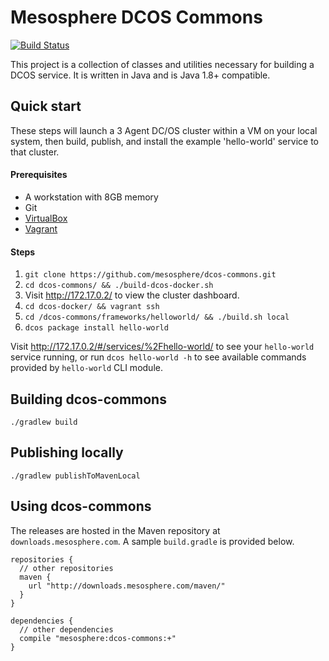 Mesosphere DCOS Commons
======================

[![Build Status](https://jenkins.mesosphere.com/service/jenkins/buildStatus/icon?job=dcos-commons/infinity-dcos-commons-master)](https://jenkins.mesosphere.com/service/jenkins/job/dcos-commons/job/infinity-dcos-commons-master/)

This project is a collection of classes and utilities necessary for building a DCOS service.  It is written in Java and
is Java 1.8+ compatible. 

Quick start
--------------------------

These steps will launch a 3 Agent DC/OS cluster within a VM on your local system, then build, publish, and install the example 'hello-world' service to that cluster.

#### Prerequisites
 - A workstation with 8GB memory
 - Git
 - [VirtualBox](https://www.virtualbox.org/wiki/Downloads)
 - [Vagrant](https://www.vagrantup.com/downloads.html)

#### Steps

1. `git clone https://github.com/mesosphere/dcos-commons.git`
2. `cd dcos-commons/ && ./build-dcos-docker.sh`
3. Visit http://172.17.0.2/ to view the cluster dashboard.
4. `cd dcos-docker/ && vagrant ssh`
5. `cd /dcos-commons/frameworks/helloworld/ && ./build.sh local`
6. `dcos package install hello-world`

Visit http://172.17.0.2/#/services/%2Fhello-world/ to see your `hello-world` service running, or run `dcos hello-world -h` to see available commands provided by `hello-world` CLI module.

Building dcos-commons
--------------------------

`./gradlew build`

Publishing locally
--------------------------

`./gradlew publishToMavenLocal`

Using dcos-commons
--------------------------

The releases are hosted in the Maven repository at `downloads.mesosphere.com`. A sample `build.gradle` is provided below.
```
repositories {
  // other repositories
  maven {
    url "http://downloads.mesosphere.com/maven/"
  }
}

dependencies {
  // other dependencies
  compile "mesosphere:dcos-commons:+"
}
```
